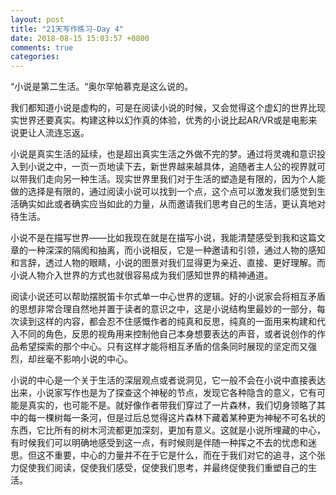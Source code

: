 ```yaml
---
layout: post
title: "21天写作练习-Day 4"
date: 2018-08-15 15:03:57 +0800
comments: true
categories:
---
```


“小说是第二生活。“奥尔罕帕慕克是这么说的。

我们都知道小说是虚构的，可是在阅读小说的时候，又会觉得这个虚幻的世界比现实世界还要真实。构建这种以幻作真的体验，优秀的小说比起AR/VR或是电影来说更让人流连忘返。

小说是真实生活的延续，也是超出真实生活之外做不完的梦。通过将灵魂和意识投入到小说之中，一页一页地读下去，新世界越来越具体，追随者主人公的视界就可以带我们走向另一种生活。现实世界里我们对于生活的塑造是有限的，因为个人能做的选择是有限的，通过阅读小说可以找到一个点，这个点可以激发我们感觉到生活确实如此或者确实应当如此的力量，从而邀请我们思考自己的生活，更认真地对待生活。

小说不是在描写世界——比如我现在就是在描写小说，我能清楚感受到我和这篇文章的一种深深的隔阂和抽离，而小说相反，它是一种邀请和引领，通过人物的感知和言辞，透过人物的眼睛，小说的图景对我们显得更为亲近、直接、更好理解。而小说人物介入世界的方式也就很容易成为我们感知世界的精神通道。

阅读小说还可以帮助摆脱笛卡尔式单一中心世界的逻辑。好的小说家会将相互矛盾的思想非常合理自然地并置于读者的意识之中，这是小说结构里最妙的一部分，每次读到这样的内容，都会忍不住感慨作者的纯真和反思，纯真的一面用来构建和代入不同的角色，反思的视角用来控制他自己本身想要表达的声音，或者说创作的作品希望探索的那个中心。只有这样才能将相互矛盾的信条同时展现的坚定而又强烈，却丝毫不影响小说的中心。

小说的中心是一个关于生活的深层观点或者说洞见，它一般不会在小说中直接表达出来，小说家写作也是为了探查这个神秘的节点，发现它各种隐含的意义，它有可能是真实的，也可能不是。就好像作者带我们穿过了一片森林，我们切身领略了其中的每一棵树每一条河，但是过后总觉得这片森林下藏着某种更为神秘不可名状的东西，它比所有的树木河流都更加深刻，更加有意义。这就是小说所埋藏的中心，有时候我们可以明确地感受到这一点，有时候则是伴随一种挥之不去的忧虑和迷思。但这不重要，中心的力量并不在于它是什么，而在于我们对它的追寻，这个张力促使我们阅读，促使我们感受，促使我们思考，并最终促使我们重塑自己的生活。
